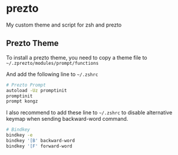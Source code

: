 # prezto
My custom theme and script for zsh and prezto

## Prezto Theme
To install a prezto theme, you need to copy a theme file to `~/.zprezto/modules/prompt/functions`

And add the following line to `~/.zshrc`

```bash
# Prezto Prompt
autoload -Uz promptinit
promptinit
prompt kongz
```

I also recommend to add these line to `~/.zshrc` to disable alternative keymap when sending backward-word command.

```bash
# Bindkey
bindkey -e
bindkey '[B' backward-word
bindkey '[F' forward-word
```
